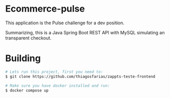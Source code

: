 # Ecommerce-pulse

This application is the Pulse challenge for a dev position.

Summarizing, this is a Java Spring Boot REST API with MySQL simulating an transparent checkout. 

# Building

```bash
# Lets run this project, first you need to:
$ git clone https://github.com/thiagosfarias/zappts-teste-frontend

# Make sure you have docker installed and run:
$ docker compose up
```

